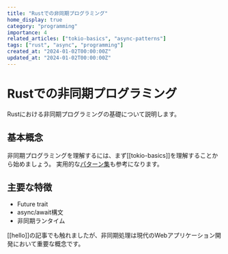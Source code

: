 ```yaml
---
title: "Rustでの非同期プログラミング"
home_display: true
category: "programming"
importance: 4
related_articles: ["tokio-basics", "async-patterns"]
tags: ["rust", "async", "programming"]
created_at: "2024-01-02T00:00:00Z"
updated_at: "2024-01-02T00:00:00Z"
---
```


# Rustでの非同期プログラミング

Rustにおける非同期プログラミングの基礎について説明します。

## 基本概念

非同期プログラミングを理解するには、まず[[tokio-basics]]を理解することから始めましょう。
実用的な[パターン集](async-patterns)も参考になります。

## 主要な特徴

- Future trait
- async/await構文
- 非同期ランタイム

[[hello]]の記事でも触れましたが、非同期処理は現代のWebアプリケーション開発において重要な概念です。